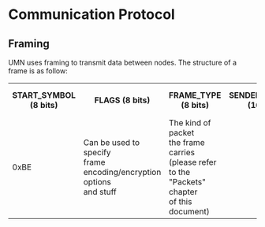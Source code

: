 # Communication Protocol
## Framing
UMN uses framing to transmit data between nodes.
The structure of a frame is as follow:
<dl>
<table>
  <tr>
    <th>START_SYMBOL (8 bits)</th>
    <th>FLAGS (8 bits)</th>
    <th>FRAME_TYPE (8 bits)</th>
    <th>SENDER_NODE_ID (16 bits)</th>
    <th>DESTINATION_NODE_ID (16 bits)</th>
    <th>PAYLOAD SIZE (8 bit)</th>
    <th>PAYLOAD (Variable Size, Max=255bytes)</th>
    <th>Checksum<br>(16 bits)</th>
    <th>END_SYMBOL (8 bits)</th>
  </tr>
  <tr>
    <td>0xBE</td>
    <td>Can be used to specify<br>frame encoding/encryption options<br>and stuff</td>
    <td>The kind of packet<br>the frame carries<br>(please refer to the "Packets" chapter<br>of this document)</td>
    <td></td>
    <td></td>
    <td>Size in bytes of the<br>payload. So, indeed, maximum payload size is 255.</td>
    <td>Payload content</td>
    <td>CCITT CRC 16 (poly: 0x1021, start=0x00)<br>Computed on the following elements:<br>FRAME_TYPE, SENDER_NODE_ID, DESTINATION_NODE_ID, PAYLOAD_SIZE, PAYLOAD</td>
    <td>0xEF</td>
  </tr>
</table>
</dl>
